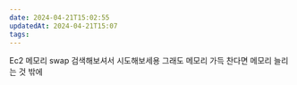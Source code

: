 ```yaml
---
date: 2024-04-21T15:02:55
updatedAt: 2024-04-21T15:07
tags: 
---
```

Ec2 메모리 swap 검색해보셔서 시도해보세용
그래도 메모리 가득 찬다면 메모리 늘리는 것 밖에